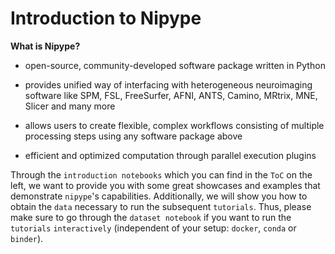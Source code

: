 # Introduction to Nipype

**What is Nipype?**

- open-source, community-developed software package written in Python  

- provides unified way of interfacing with heterogeneous neuroimaging software like 
  SPM, FSL, FreeSurfer, AFNI, ANTS, Camino, MRtrix, MNE, Slicer and many more  

- allows users to create flexible, complex workflows consisting of multiple processing steps using any software package above  

- efficient and optimized computation through parallel execution plugins  

Through the `introduction notebooks` which you can find in the `ToC` on the left, we want to provide you with some great showcases
and examples that demonstrate `nipype`'s capabilities. Additionally, we will show you how to obtain the `data` necessary to run the 
subsequent `tutorials`. Thus, please make sure to go through the `dataset notebook` if you want to run the `tutorials` `interactively`
(independent of your setup: `docker`, `conda` or `binder`).   

